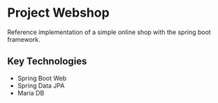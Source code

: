 # Project Webshop
Reference implementation of a simple online shop with the spring boot framework.

## Key Technologies
- Spring Boot Web
- Spring Data JPA
- Maria DB 
 
